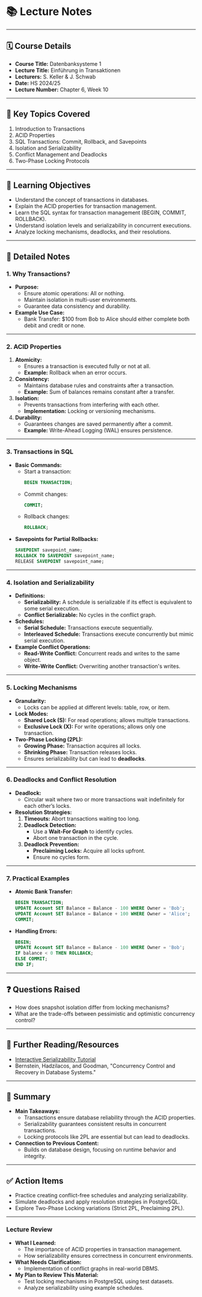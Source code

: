 # 📚 **Lecture Notes**

---

## 🗓️ **Course Details**

- **Course Title:** Datenbanksysteme 1
- **Lecture Title:** Einführung in Transaktionen
- **Lecturers:** S. Keller & J. Schwab
- **Date:** HS 2024/25
- **Lecture Number:** Chapter 6, Week 10

---

## 📝 **Key Topics Covered**

1. Introduction to Transactions
2. ACID Properties
3. SQL Transactions: Commit, Rollback, and Savepoints
4. Isolation and Serializability
5. Conflict Management and Deadlocks
6. Two-Phase Locking Protocols

---

## 🧠 **Learning Objectives**

- Understand the concept of transactions in databases.
- Explain the ACID properties for transaction management.
- Learn the SQL syntax for transaction management (BEGIN, COMMIT, ROLLBACK).
- Understand isolation levels and serializability in concurrent executions.
- Analyze locking mechanisms, deadlocks, and their resolutions.

---

## 📖 **Detailed Notes**

### **1. Why Transactions?**

- **Purpose:**
  - Ensure atomic operations: All or nothing.
  - Maintain isolation in multi-user environments.
  - Guarantee data consistency and durability.
- **Example Use Case:**
  - Bank Transfer: $100 from Bob to Alice should either complete both debit and credit or none.

---

### **2. ACID Properties**

1. **Atomicity:**
   - Ensures a transaction is executed fully or not at all.
   - **Example:** Rollback when an error occurs.
2. **Consistency:**
   - Maintains database rules and constraints after a transaction.
   - **Example:** Sum of balances remains constant after a transfer.
3. **Isolation:**
   - Prevents transactions from interfering with each other.
   - **Implementation:** Locking or versioning mechanisms.
4. **Durability:**
   - Guarantees changes are saved permanently after a commit.
   - **Example:** Write-Ahead Logging (WAL) ensures persistence.

---

### **3. Transactions in SQL**

- **Basic Commands:**
  - Start a transaction:
    ```sql
    BEGIN TRANSACTION;
    ```
  - Commit changes:
    ```sql
    COMMIT;
    ```
  - Rollback changes:
    ```sql
    ROLLBACK;
    ```
- **Savepoints for Partial Rollbacks:**
  ```sql
  SAVEPOINT savepoint_name;
  ROLLBACK TO SAVEPOINT savepoint_name;
  RELEASE SAVEPOINT savepoint_name;
  ```

---

### **4. Isolation and Serializability**

- **Definitions:**
  - **Serializability:** A schedule is serializable if its effect is equivalent to some serial execution.
  - **Conflict Serializable:** No cycles in the conflict graph.
- **Schedules:**
  - **Serial Schedule:** Transactions execute sequentially.
  - **Interleaved Schedule:** Transactions execute concurrently but mimic serial execution.
- **Example Conflict Operations:**
  - **Read-Write Conflict:** Concurrent reads and writes to the same object.
  - **Write-Write Conflict:** Overwriting another transaction's writes.

---

### **5. Locking Mechanisms**

- **Granularity:**
  - Locks can be applied at different levels: table, row, or item.
- **Lock Modes:**
  - **Shared Lock (S):** For read operations; allows multiple transactions.
  - **Exclusive Lock (X):** For write operations; allows only one transaction.
- **Two-Phase Locking (2PL):**
  - **Growing Phase:** Transaction acquires all locks.
  - **Shrinking Phase:** Transaction releases locks.
  - Ensures serializability but can lead to **deadlocks**.

---

### **6. Deadlocks and Conflict Resolution**

- **Deadlock:**
  - Circular wait where two or more transactions wait indefinitely for each other’s locks.
- **Resolution Strategies:**
  1. **Timeouts:** Abort transactions waiting too long.
  2. **Deadlock Detection:**
     - Use a **Wait-For Graph** to identify cycles.
     - Abort one transaction in the cycle.
  3. **Deadlock Prevention:**
     - **Preclaiming Locks:** Acquire all locks upfront.
     - Ensure no cycles form.

---

### **7. Practical Examples**

- **Atomic Bank Transfer:**
  ```sql
  BEGIN TRANSACTION;
  UPDATE Account SET Balance = Balance - 100 WHERE Owner = 'Bob';
  UPDATE Account SET Balance = Balance + 100 WHERE Owner = 'Alice';
  COMMIT;
  ```
- **Handling Errors:**
  ```sql
  BEGIN;
  UPDATE Account SET Balance = Balance - 100 WHERE Owner = 'Bob';
  IF balance < 0 THEN ROLLBACK;
  ELSE COMMIT;
  END IF;
  ```

---

## ❓ **Questions Raised**

- How does snapshot isolation differ from locking mechanisms?
- What are the trade-offs between pessimistic and optimistic concurrency control?

---

## 🔗 **Further Reading/Resources**

- [Interactive Serializability Tutorial](https://www.sachsen.schule/~lava/datenbanken/serialisierbarkeit_am_beispiel.html)
- Bernstein, Hadzilacos, and Goodman, "Concurrency Control and Recovery in Database Systems."

---

## 📌 **Summary**

- **Main Takeaways:**
  - Transactions ensure database reliability through the ACID properties.
  - Serializability guarantees consistent results in concurrent transactions.
  - Locking protocols like 2PL are essential but can lead to deadlocks.
- **Connection to Previous Content:**
  - Builds on database design, focusing on runtime behavior and integrity.

---

## ✅ **Action Items**

- Practice creating conflict-free schedules and analyzing serializability.
- Simulate deadlocks and apply resolution strategies in PostgreSQL.
- Explore Two-Phase Locking variations (Strict 2PL, Preclaiming 2PL).

---

### **Lecture Review**

- **What I Learned:**
  - The importance of ACID properties in transaction management.
  - How serializability ensures correctness in concurrent environments.
- **What Needs Clarification:**
  - Implementation of conflict graphs in real-world DBMS.
- **My Plan to Review This Material:**
  - Test locking mechanisms in PostgreSQL using test datasets.
  - Analyze serializability using example schedules.
